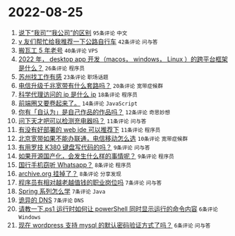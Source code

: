 # 2022-08-25

1. [说下“我司”“我公司”的区别](https://www.v2ex.com/t/875222) `95条评论` `中文`
1. [v 友们帮忙给我推荐一下公路自行车](https://www.v2ex.com/t/875231) `42条评论` `问与答`
1. [搬瓦工 5 年老号](https://www.v2ex.com/t/875217) `40条评论` `VPS`
1. [2022 年， desktop app 开发（macos， windows， Linux ）的跨平台框架是什么？](https://www.v2ex.com/t/875271) `26条评论` `程序员`
1. [苏州找工作有感](https://www.v2ex.com/t/875265) `23条评论` `职场话题`
1. [电信升级千兆宽带有什么套路吗？](https://www.v2ex.com/t/875246) `20条评论` `宽带症候群`
1. [科学代理访问的 ip 是什么 ip](https://www.v2ex.com/t/875243) `18条评论` `程序员`
1. [前端圈又要卷起来了。](https://www.v2ex.com/t/875242) `14条评论` `JavaScript`
1. [你有「自认为」是自己作品的作品吗？](https://www.v2ex.com/t/875264) `12条评论` `奇思妙想`
1. [问下天才吧可以检测充电器吗？](https://www.v2ex.com/t/875253) `11条评论` `问与答`
1. [有没有好部署的 web ide 可以推荐下](https://www.v2ex.com/t/875223) `11条评论` `程序员`
1. [北京宽带如果不能办联通，电信移动怎么选](https://www.v2ex.com/t/875281) `10条评论` `宽带症候群`
1. [有用罗技 K380 键盘写代码的吗？](https://www.v2ex.com/t/875294) `9条评论` `问与答`
1. [如果开源国产化，会发生什么样的事情呢？](https://www.v2ex.com/t/875213) `9条评论` `程序员`
1. [国行手机窃听 Whatsapp？](https://www.v2ex.com/t/875296) `8条评论` `程序员`
1. [archive.org 挂掉了？](https://www.v2ex.com/t/875214) `8条评论` `分享发现`
1. [程序员有相对越老越值钱的职业岗位吗](https://www.v2ex.com/t/875297) `7条评论` `问与答`
1. [Spring 系列怎么学](https://www.v2ex.com/t/875272) `7条评论` `Java`
1. [诡异的 DNS](https://www.v2ex.com/t/875252) `7条评论` `DNS`
1. [请教一下.ps1 运行时如何让 powerShell 同时显示运行的命令内容](https://www.v2ex.com/t/875260) `6条评论` `Windows`
1. [现在 wordpress 支持 mysql 的默认密码验证方式了吗？](https://www.v2ex.com/t/875220) `6条评论` `问与答`
